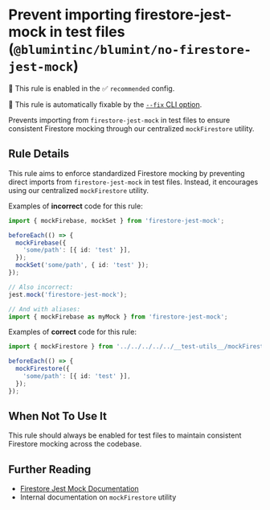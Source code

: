 # Prevent importing firestore-jest-mock in test files (`@blumintinc/blumint/no-firestore-jest-mock`)

💼 This rule is enabled in the ✅ `recommended` config.

🔧 This rule is automatically fixable by the [`--fix` CLI option](https://eslint.org/docs/latest/user-guide/command-line-interface#--fix).

<!-- end auto-generated rule header -->

Prevents importing from `firestore-jest-mock` in test files to ensure consistent Firestore mocking through our centralized `mockFirestore` utility.

## Rule Details

This rule aims to enforce standardized Firestore mocking by preventing direct imports from `firestore-jest-mock` in test files. Instead, it encourages using our centralized `mockFirestore` utility.

Examples of **incorrect** code for this rule:

```ts
import { mockFirebase, mockSet } from 'firestore-jest-mock';

beforeEach(() => {
  mockFirebase({
    'some/path': [{ id: 'test' }],
  });
  mockSet('some/path', { id: 'test' });
});

// Also incorrect:
jest.mock('firestore-jest-mock');

// And with aliases:
import { mockFirebase as myMock } from 'firestore-jest-mock';
```

Examples of **correct** code for this rule:

```ts
import { mockFirestore } from '../../../../../__test-utils__/mockFirestore';

beforeEach(() => {
  mockFirestore({
    'some/path': [{ id: 'test' }],
  });
});
```

## When Not To Use It

This rule should always be enabled for test files to maintain consistent Firestore mocking across the codebase.

## Further Reading

- [Firestore Jest Mock Documentation](https://github.com/sbatson5/firestore-jest-mock)
- Internal documentation on `mockFirestore` utility
